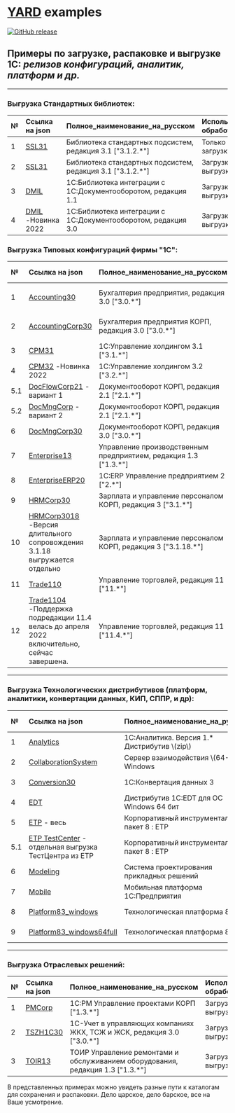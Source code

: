 # [YARD](https://github.com/ArKuznetsov/yard) examples
[![GitHub release](https://img.shields.io/github/release/ArKuznetsov/yard.svg?style=flat-square)](https://github.com/666Bounty999/yard_examples/releases)

## Примеры по загрузке, распаковке и выгрузке 1С: *релизов конфигураций, аналитик, платформ и др.*
---
### Выгрузка Стандартных библиотек: 
| № | Ссылка на json | Полное_наименование_на_русском | Используемые обработчики | Ссылка на сайт релизов |
|:----|:----|:----|:----|:----|
| 1 | [SSL31](./libraries/SSL31.json) | Библиотека стандартных подсистем, редакция 3.1 ["3.1.2.*"] | Только загрузка | _https://releases.1c.ru/project/SSL31_ |
| 2 | [SSL31](./libraries/SSL31_2git.json) | Библиотека стандартных подсистем, редакция 3.1 ["3.1.2.*"] | Загрузка, выгрузка в GIT | _https://releases.1c.ru/project/SSL31_ |
| 3 | [DMIL](./libraries/DMIL_2git.json) | 1С:Библиотека интеграции с 1С:Документооборотом, редакция 1.1 |Загрузка, выгрузка в GIT | _https://releases.1c.ru/project/DMIL_ |
| 4 | [DMIL](./libraries/DMIL3_2git.json) -Новинка 2022 | 1С:Библиотека интеграции с 1С:Документооборотом, редакция 3.0 |Загрузка, выгрузка в GIT | _https://releases.1c.ru/project/DMIL3_ |

### Выгрузка Типовых конфигураций фирмы "1С": 
| № | Ссылка на json | Полное_наименование_на_русском | Используемые обработчики | Ссылка на сайт релизов |
|:----|:----|:----|:----|:----|
| 1 | [Accounting30](./configurations/Accounting30_2git.json) | Бухгалтерия предприятия, редакция 3.0 ["3.0.*"] | Загрузка, сборка CF, выгрузка в GIT | _https://releases.1c.ru/project/Accounting30_ |
| 2 | [AccountingCorp30](./configurations/AccountingCorp30_2git.json) | Бухгалтерия предприятия КОРП, редакция 3.0 ["3.0.*"] | Загрузка, сборка CF, выгрузка в GIT | _https://releases.1c.ru/project/AccountingCorp30_ |
| 3 | [CPM31](./configurations/CPM31_2git.json) | 1С:Управление холдингом 3.1 ["3.1.*"] | Загрузка, выгрузка в GIT | _https://releases.1c.ru/project/CorporatePerformanceManagement31_ |
| 4 | [CPM32](./configurations/CPM32_2git.json) -Новинка 2022 | 1С:Управление холдингом 3.2 ["3.2.*"] | Загрузка, выгрузка в GIT | _https://releases.1c.ru/project/CorporatePerformanceManagement32_ |
| 5.1 | [DocFlowCorp21](./configurations/DocFlowCorp21_2git.json) - вариант 1| Документооборот КОРП, редакция 2.1 ["2.1.*"] |Загрузка, выгрузка в GIT | _https://releases.1c.ru/project/DocMngCorp_ |
| 5.2 | [DocMngCorp](./configurations/DocMngCorp_2git.json) - вариант 2| Документооборот КОРП, редакция 2.1 ["2.1.*"] |Загрузка, выгрузка в GIT | _https://releases.1c.ru/project/DocMngCorp_ |
| 6 | [DocMngCorp30](./configurations/DocMngCorp30_2git.json) | Документооборот КОРП, редакция 3.0 ["3.0.*"] |Загрузка, выгрузка в GIT | _https://releases.1c.ru/project/DocMngCorp30_ |
| 7 | [Enterprise13](./configurations/Enterprise13_2git.json) | Управление производственным предприятием, редакция 1.3 ["1.3.*"] | Загрузка, сборка CF, выгрузка в GIT | _https://releases.1c.ru/project/Enterprise13_ |
| 8 | [EnterpriseERP20](./configurations/EnterpriseERP20_2git.json) | 1С:ERP Управление предприятием 2 ["2.*"] | Загрузка, выгрузка в GIT | _https://releases.1c.ru/project/EnterpriseERP20_ |
| 9 | [HRMCorp30](./configurations/HRMCorp30_2git.json) | Зарплата и управление персоналом КОРП, редакция 3  ["3.1.*"] | Загрузка, выгрузка в GIT | _https://releases.1c.ru/project/HRMCorp30_ |
| 10 | [HRMCorp3018](./configurations/HRMCorp3018_2git.json) -Версия длительного сопровождения 3.1.18 выгружается отдельно | Зарплата и управление персоналом КОРП, редакция 3 ["3.1.18.*"] | Используемые обработчики | _https://releases.1c.ru/project/HRMCorp30_ |
| 11 | [Trade110](./configurations/Trade110_2git.json) | Управление торговлей, редакция 11 ["11.*"] | Загрузка, выгрузка в GIT | _https://releases.1c.ru/project/Trade110_ |
| 12 | [Trade1104](./configurations/Trade1104_2git.json) -Поддержка подредакции 11.4 велась до апреля 2022 включительно, сейчас завершена.| Управление торговлей, редакция 11 ["11.4.*"] | Загрузка, выгрузка в GIT | _https://releases.1c.ru/project/Trade110_ |

---
### Выгрузка Технологических дистрибутивов (платформ, аналитики, конвертации данных, КИП, СППР, и др):
| № | Ссылка на json | Полное_наименование_на_русском | Используемые обработчики | Ссылка на сайт релизов |
|:----|:----|:----|:----|:----|
| 1 | [Analytics](./distributions_and_others/Analytics.json) | 1С:Аналитика. Версия 1.* Дистрибутив \\(zip\\) | Только загрузка | _https://releases.1c.ru/project/Analytics_ |
| 2 | [CollaborationSystem](./distributions_and_others/CollaborationSystem.json) | Сервер взаимодействия \\(64-bit\\) Windows | Только загрузка | _https://releases.1c.ru/project/CollaborationSystem_ |
| 3 | [Conversion30](./distributions_and_others/Conversion30_2git.json) | 1С:Конвертация данных 3 | Загрузка, выгрузка в GIT | _https://releases.1c.ru/project/Conversion30_ |
| 4 | [EDT](./distributions_and_others/EDT.json) | Дистрибутив 1C:EDT для ОС Windows 64 бит | Только загрузка | _https://releases.1c.ru/project/DevelopmentTools10_ |
| 5 | [ETP](./distributions_and_others/ETP.json) - весь| Корпоративный инструментальный пакет 8 :  ETP | Только загрузка | _https://releases.1c.ru/project/ETP_ |
| 5.1 | [ETP TestCenter](./distributions_and_others/ETP_TestCenter.json) - отдельная выгрузка ТестЦентра из ETP | Корпоративный инструментальный пакет 8 : ETP | Только загрузка | _https://releases.1c.ru/project/ETP_ |
| 6 | [Modeling](./distributions_and_others/Modeling.json) | Система проектирования прикладных решений | Только загрузка | _https://releases.1c.ru/project/Modeling_ |
| 7 | [Mobile](./distributions_and_others/Mobile.json) | Мобильная платформа 1С:Предприятия | Только загрузка | _https://releases.1c.ru/project/mobile_ |
| 8 | [Platform83_windows](./distributions_and_others/Platform83_windows.json) | Технологическая платформа 8.3 | Только загрузка | _https://releases.1c.ru/project/Platform83_ |
| 9 | [Platform83_windows64full](./distributions_and_others/Platform83_windows64full.json) | Технологическая платформа 8.3 | Только загрузка | _https://releases.1c.ru/project/Platform83_ |

---
### Выгрузка Отраслевых решений: 
| № | Ссылка на json | Полное_наименование_на_русском | Используемые обработчики | Ссылка на сайт релизов |
|:----|:----|:----|:----|:----|
| 1 | [PMCorp](./solutions/PMCorp_2git.json) | 1С:PM Управление проектами КОРП ["1.3.*"] | Загрузка, выгрузка в GIT | _https://releases.1c.ru/project/PMCorp_ |
| 2 | [TSZH1C30](./solutions/TSZH1C30_2git.json) | 1С-Учет в управляющих компаниях ЖКХ, ТСЖ и ЖСК, редакция 3.0 ["3.0.*"] | Загрузка, выгрузка в GIT | _https://releases.1c.ru/project/TSZH1C30_ |
| 3 | [TOIR13](./solutions/TOIR13_2git.json) | ТОИР Управление ремонтами и обслуживанием оборудования, редакция 1.3 ["1.3.*"] | Загрузка, выгрузка в GIT | _https://releases.1c.ru/project/TOIR13_ |

В представленных примерах можно увидеть разные пути к каталогам для сохранения и распаковки.  Дело царское, дело барское, все на Ваше усмотрение.
